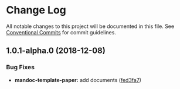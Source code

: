 # Change Log

All notable changes to this project will be documented in this file.
See [Conventional Commits](https://conventionalcommits.org) for commit guidelines.

## 1.0.1-alpha.0 (2018-12-08)


### Bug Fixes

* **mandoc-template-paper:** add documents ([fed3fa7](https://github.com/chigix/mandoc/commit/fed3fa7))
